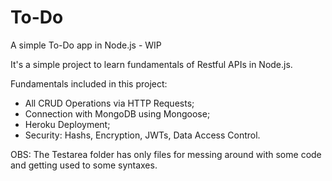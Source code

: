 # To-Do
A simple To-Do app in Node.js - WIP

It's a simple project to learn fundamentals of Restful APIs in Node.js.

Fundamentals included in this project:

- All CRUD Operations via HTTP Requests;
- Connection with MongoDB using Mongoose;
- Heroku Deployment;
- Security: Hashs, Encryption, JWTs, Data Access Control.

OBS: The Testarea folder has only files for messing around with some code and getting used to some syntaxes.
